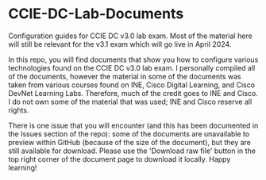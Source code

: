# CCIE-DC-Lab-Documents
Configuration guides for CCIE DC v3.0 lab exam. Most of the material here will still be relevant for the v3.1 exam which will go live in April 2024.

In this repo, you will find documents that show you how to configure various technologies found on the CCIE DC v3.0 lab exam. I personally compiled all of the documents, however the material in some of the documents was taken from various courses found on INE, Cisco Digital Learning, and Cisco DevNet Learning Labs. Therefore, much of the credit goes to INE and Cisco. I do not own some of the material that was used; INE and Cisco reserve all rights.

There is one issue that you will encounter (and this has been documented in the Issues section of the repo): some of the documents are unavailable to preview within GitHub (because of the size of the document), but they are still available for download. Please use the 'Download raw file' button in the top right corner of the document page to download it locally. Happy learning!
